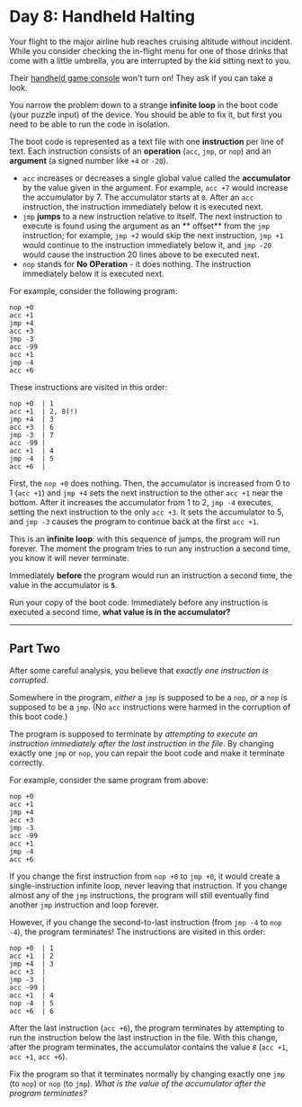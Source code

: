 # Day 8: Handheld Halting

Your flight to the major airline hub reaches cruising altitude without incident. While you consider checking the in-flight menu
for one of those drinks that come with a little umbrella, you are interrupted by the kid sitting next to you.

Their [handheld game console](https://en.wikipedia.org/wiki/Handheld_game_console) won't turn on! They ask if you can take a look.

You narrow the problem down to a strange **infinite loop** in the boot code (your puzzle input) of the device. You should be able
to fix it, but first you need to be able to run the code in isolation.

The boot code is represented as a text file with one **instruction** per line of text. Each instruction consists of an
**operation** (`acc`, `jmp`, or `nop`) and an **argument** (a signed number like `+4` or `-20`).

- `acc` increases or decreases a single global value called the **accumulator** by the value given in the argument. For
  example, `acc +7` would increase the accumulator by 7. The accumulator starts at `0`. After an `acc` instruction, the
  instruction immediately below it is executed next.
- `jmp` **jumps** to a new instruction relative to itself. The next instruction to execute is found using the argument as an **
  offset** from the `jmp` instruction; for example, `jmp +2` would skip the next instruction, `jmp +1` would continue to the
  instruction immediately below it, and `jmp -20` would cause the instruction 20 lines above to be executed next.
- `nop` stands for **No OPeration** - it does nothing. The instruction immediately below it is executed next.

For example, consider the following program:

```
nop +0
acc +1
jmp +4
acc +3
jmp -3
acc -99
acc +1
jmp -4
acc +6
```

These instructions are visited in this order:

```
nop +0  | 1
acc +1  | 2, 8(!)
jmp +4  | 3
acc +3  | 6
jmp -3  | 7
acc -99 |
acc +1  | 4
jmp -4  | 5
acc +6  |
```

First, the `nop +0` does nothing. Then, the accumulator is increased from 0 to 1 (`acc +1`) and `jmp +4` sets the next instruction
to the other `acc +1` near the bottom. After it increases the accumulator from 1 to 2, `jmp -4` executes, setting the next
instruction to the only `acc +3`. It sets the accumulator to 5, and `jmp -3` causes the program to continue back at the
first `acc +1`.

This is an **infinite loop**: with this sequence of jumps, the program will run forever. The moment the program tries to run any
instruction a second time, you know it will never terminate.

Immediately **before** the program would run an instruction a second time, the value in the accumulator is **`5`**.

Run your copy of the boot code. Immediately before any instruction is executed a second time, **what value is in the
accumulator?**

----

## Part Two

After some careful analysis, you believe that *exactly one instruction is corrupted*.

Somewhere in the program, *either* a `jmp` is supposed to be a `nop`, *or* a `nop` is supposed to be a `jmp`. (No `acc`
instructions were harmed in the corruption of this boot code.)

The program is supposed to terminate by *attempting to execute an instruction immediately after the last instruction in the file*.
By changing exactly one `jmp` or `nop`, you can repair the boot code and make it terminate correctly.

For example, consider the same program from above:

```
nop +0
acc +1
jmp +4
acc +3
jmp -3
acc -99
acc +1
jmp -4
acc +6
```

If you change the first instruction from `nop +0` to `jmp +0`, it would create a single-instruction infinite loop, never leaving
that instruction. If you change almost any of the `jmp` instructions, the program will still eventually find another `jmp`
instruction and loop forever.

However, if you change the second-to-last instruction (from `jmp -4` to `nop -4`), the program terminates! The instructions are
visited in this order:

```
nop +0  | 1
acc +1  | 2
jmp +4  | 3
acc +3  |
jmp -3  |
acc -99 |
acc +1  | 4
nop -4  | 5
acc +6  | 6
```

After the last instruction (`acc +6`), the program terminates by attempting to run the instruction below the last instruction in
the file. With this change, after the program terminates, the accumulator contains the value *`8`* (`acc +1`, `acc +1`, `acc +6`).

Fix the program so that it terminates normally by changing exactly one `jmp` (to `nop`) or `nop` (to `jmp`).
*What is the value of the accumulator after the program terminates?*
